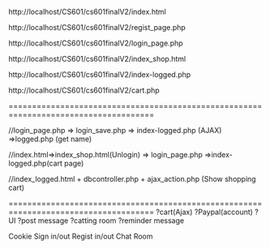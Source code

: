 http://localhost/CS601/cs601finalV2/index.html

http://localhost/CS601/cs601finalV2/regist_page.php

http://localhost/CS601/cs601finalV2/login_page.php

http://localhost/CS601/cs601finalV2/index_shop.html

http://localhost/CS601/cs601finalV2/index-logged.php

http://localhost/CS601/cs601finalV2/cart.php

=====================================================================================

//login_page.php => login_save.php => index-logged.php (AJAX) =>logged.php (get name)

//index.html=>index_shop.html(Unlogin) => login_page.php =>index-logged.php(cart page)

//index_logged.html + dbcontroller.php + ajax_action.php (Show shopping cart) 

=====================================================================================
?cart(Ajax) 
?Paypal(account)
?UI
?post message
?catting room
?reminder message

Cookie
Sign in/out
Regist in/out
Chat Room
